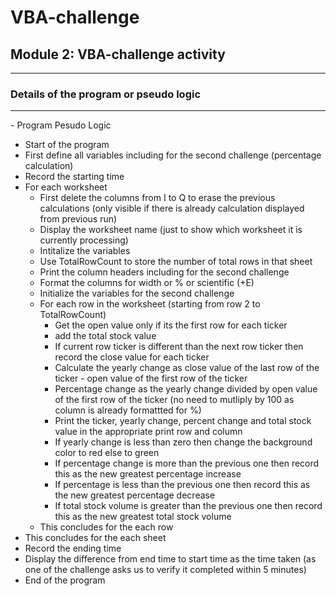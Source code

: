 # VBA-challenge

## Module 2: VBA-challenge activity
<hr/>

### Details of the program or pseudo logic

<hr>
- Program Pesudo Logic

- Start of the program
- First define all variables including for the second challenge (percentage calculation)
- Record the starting time 
- For each worksheet
    - First delete the columns from I to Q to erase the previous calculations (only visible if there is already calculation displayed from previous run)
    - Display the worksheet name (just to show which worksheet it is currently processing)
    - Intitalize the variables
    - Use TotalRowCount to store the number of total rows in that sheet
    - Print the column headers including for the second challenge 
    - Format the columns for width or % or scientific (+E)
    - Initialize the variables for the second challenge
    - For each row in the worksheet (starting from row 2 to TotalRowCount)
        - Get the open value only if its the first row for each ticker
        - add the total stock value
        - If current row ticker is different than the next row ticker then record the close value for each ticker
        - Calculate the yearly change as close value of the last row of the ticker - open value of the first row of the ticker
        - Percentage change as the yearly change divided by open value of the first row of the ticker (no need to mutliply by 100 as column is already formattted for %)
        - Print the ticker, yearly change, percent change and total stock value in the appropriate print row and column
        - If yearly change is less than zero then change the background color to red else to green
        - If percentage change is more than the previous one then record this as the new greatest percentage increase
        - If percentage is less than the previous one then record this as the new greatest percentage decrease
        - If total stock volume is greater than the previous one then record this as the new greatest total stock volume
    - This concludes for the each row
- This concludes for the each sheet
- Record the ending time
- Display the difference from end time to start time as the time taken (as one of the challenge asks us to verify it completed within 5 minutes)
- End of the program
